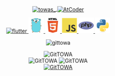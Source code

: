 <p align="center">
  <a href="https://twitter.com/towas_" target="blank">
    <img align="center" src="https://raw.githubusercontent.com/rahuldkjain/github-profile-readme-generator/master/src/images/icons/Social/twitter.svg" alt="towas_" height="30" width="40"/>
  </a>
  <a href="https://atcoder.jp/users/TOWAs" target="_blank">
    <img align="center" src="[https://upload.wikimedia.org/wikipedia/commons/4/4e/AtCoder_logo.png](https://img.atcoder.jp/logo/atcoder/logo_white.png)" alt="AtCoder" height="30" width="40" />
  </a>

</p>

<p align="center"> 
  <a href="https://flutter.dev" target="_blank" rel="noreferrer">
    <img src="https://www.vectorlogo.zone/logos/flutterio/flutterio-icon.svg" alt="flutter" width="40" height="40"/>
  </a> 
  <a href="https://golang.org" target="_blank" rel="noreferrer">
    <img src="https://raw.githubusercontent.com/devicons/devicon/master/icons/go/go-original.svg" alt="go" width="40" height="40"/>
  </a> 
  <a href="https://www.w3.org/html/" target="_blank" rel="noreferrer">
    <img src="https://raw.githubusercontent.com/devicons/devicon/master/icons/html5/html5-original-wordmark.svg" alt="html5" width="40" height="40"/>
  </a> 
  <a href="https://developer.mozilla.org/en-US/docs/Web/JavaScript" target="_blank" rel="noreferrer">
    <img src="https://raw.githubusercontent.com/devicons/devicon/master/icons/javascript/javascript-original.svg" alt="javascript" width="40" height="40"/>
  </a> 
  <a href="https://www.php.net" target="_blank" rel="noreferrer">
    <img src="https://raw.githubusercontent.com/devicons/devicon/master/icons/php/php-original.svg" alt="php" width="40" height="40"/>
  </a> 
  <a href="https://www.python.org" target="_blank" rel="noreferrer">
    <img src="https://raw.githubusercontent.com/devicons/devicon/master/icons/python/python-original.svg" alt="python" width="40" height="40"/>
  </a> 
</p>
</div>

<p align="center">
  <img src="https://komarev.com/ghpvc/?username=GitTOWA&label=Profile%20views&color=0e75b6&style=flat" alt="gittowa" />
</p>

<div align="center">
  <img src="https://github-readme-streak-stats.herokuapp.com/?user=GitTOWA&" alt="GitTOWA" />
</div>

<div align="center">
  <img src="https://github-readme-stats.vercel.app/api/top-langs?username=GitTOWA&show_icons=true&locale=en&layout=donut" alt="GitTOWA" />
   <img src="https://github-readme-stats.vercel.app/api?username=GitTOWA&show_icons=true&locale=en" alt="GitTOWA" />
</div>

<div align="center">
  <a href="https://github.com/ryo-ma/github-profile-trophy">
    <img src="https://github-profile-trophy.vercel.app/?username=GitTOWA" alt="GitTOWA" />
  </a>
</div>
